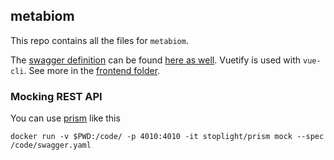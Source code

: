 metabiom
--------

This repo contains all the files for `metabiom`.

The [swagger definition](http://swagger.io/) can be found [here as well](./swagger.yaml).
Vuetify is used with `vue-cli`. See more in the [frontend folder](./frontend/README.md).

### Mocking REST API

You can use [prism](https://github.com/stoplightio/prism) like this
```
docker run -v $PWD:/code/ -p 4010:4010 -it stoplight/prism mock --spec /code/swagger.yaml
```
